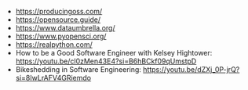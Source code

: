 - https://producingoss.com/
- https://opensource.guide/
- https://www.dataumbrella.org/
- https://www.pyopensci.org/
- https://realpython.com/
- How to be a Good Software Engineer with Kelsey Hightower: https://youtu.be/cl0zMen43E4?si=B6hBCkf09qUmstpD
- Bikeshedding in Software Engineering: https://youtu.be/dZXj_0P-jrQ?si=8IwLrAFV4GRiemdo
